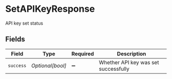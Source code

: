# SetAPIKeyResponse

API key set status


## Fields

| Field                                | Type                                 | Required                             | Description                          |
| ------------------------------------ | ------------------------------------ | ------------------------------------ | ------------------------------------ |
| `success`                            | *Optional[bool]*                     | :heavy_minus_sign:                   | Whether API key was set successfully |